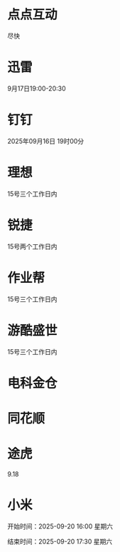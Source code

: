 # 点点互动
尽快


# 迅雷
9月17日19:00-20:30

# 钉钉
2025年09月16日 19时00分

# 理想
15号三个工作日内

# 锐捷
15号两个工作日内

# 作业帮
15号三个工作日内

# 游酷盛世
15号三个工作日内

# 电科金仓

# 同花顺

# 途虎
9.18

# 小米
开始时间：2025-09-20 16:00 星期六

结束时间：2025-09-20 17:30 星期六
<!--stackedit_data:
eyJoaXN0b3J5IjpbLTIwMDQ0MDczMDIsLTIxNDA5MDQxNjMsLT
czNzI2Mzc2NSwxMzY4MDIzOTIxLDcxODgxODU5NCwtMjA1NTg1
ODIzNSwxNTU3NjM2MjM3LC0yNTAwMjEyNjEsMjA4MzUyNzE5LC
0xMjM1NTU2Njk1LDE0MDc0MDUxMDUsMTM1NzI2NDQ2Ml19
-->